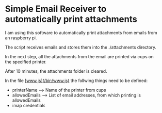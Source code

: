 Simple Email Receiver to automatically print attachments
============================================

I am using this software to automatically print attachments from emails from an raspberry pi.


The script receives emails and stores them into the ./attachments directory. 

In the next step, all the attachments from the email are printed via cups on the specified printer. 

After 10 minutes, the attachments folder is cleared. 

In the file [www.js](/bin/www.js) the follwing things need to be defined:
* printerName --> Name of the printer from cups
* allowedEmails --> List of email addresses, from which printing is allowedEmails
* imap credentials